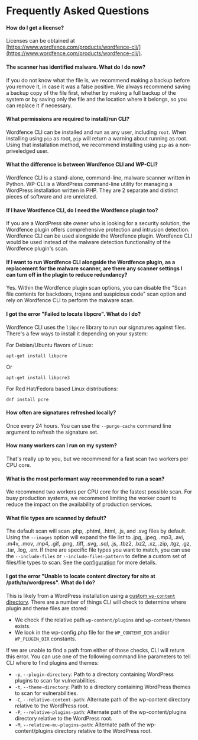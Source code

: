 # Frequently Asked Questions

#### How do I get a license?

Licenses can be obtained at [https://www.wordfence.com/products/wordfence-cli/](https://www.wordfence.com/products/wordfence-cli/).

#### The scanner has identified malware.  What do I do now?

If you do not know what the file is, we recommend making a backup before you remove it, in case it was a false positive. We always recommend saving a backup copy of the file first, whether by making a full backup of the system or by saving only the file and the location where it belongs, so you can replace it if necessary.

#### What permissions are required to install/run CLI?

Wordfence CLI can be installed and run as any user, including `root`. When installing using `pip` as root, `pip` will return a warning about running as root. Using that installation method, we recommend installing using `pip` as a non-priveledged user. 

#### What the difference is between Wordfence CLI and WP-CLI?

Wordfence CLI is a stand-alone, command-line, malware scanner written in Python. WP-CLI is a WordPress command-line utility for managing a WordPress installation written in PHP. They are 2 separate and distinct pieces of software and are unrelated.

#### If I have Wordfence CLI, do I need the Wordfence plugin too?

If you are a WordPress site owner who is looking for a security solution, the Wordfence plugin offers comprehensive protection and intrusion detection. Wordfence CLI can be used alongside the Wordfence plugin. Wordfence CLI would be used instead of the malware detection functionality of the Wordfence plugin's scan. 

#### If I want to run Wordfence CLI alongside the Wordfence plugin, as a replacement for the malware scanner, are there any scanner settings I can turn off in the plugin to reduce redundancy?

Yes. Within the Wordfence plugin scan options, you can disable the "Scan file contents for backdoors, trojans and suspicious code" scan option and rely on Wordfence CLI to perform the malware scan.

#### I got the error "Failed to locate libpcre". What do I do?

Wordfence CLI uses the `libpcre` library to run our signatures against files. There's a few ways to install it depending on your system:

For Debian/Ubuntu flavors of Linux:

	apt-get install libpcre

Or 

	apt-get install libpcre3

For Red Hat/Fedora based Linux distributions:

	dnf install pcre

#### How often are signatures refreshed locally?

Once every 24 hours. You can use the `--purge-cache` command line argument to refresh the signature set.

#### How many workers can I run on my system?

That's really up to you, but we recommend for a fast scan two workers per CPU core.

#### What is the most performant way recommended to run a scan?

We recommend two workers per CPU core for the fastest possible scan. For busy production systems, we recommend limiting the worker count to reduce the impact on the availability of production services.

#### What file types are scanned by default?

The default scan will scan .php, .phtml, .html, .js, and .svg files by default. Using the `--images` option will expand the file list to .jpg, .jpeg, .mp3, .avi, .m4v, .mov, .mp4, .gif, .png, .tiff, .svg, .sql, .js, .tbz2, .bz2, .xz, .zip, .tgz, .gz, .tar, .log, .err. If there are specific file types you want to match, you can use the `--include-files` or `--include-files-pattern` to define a custom set of files/file types to scan. See the [configuration](Configuration.md#command-line-arguments) for more details.

#### I got the error "Unable to locate content directory for site at /path/to/wordpress". What do I do?

This is likely from a WordPress installation using a [custom `wp-content` directory](https://developer.wordpress.org/plugins/plugin-basics/determining-plugin-and-content-directories/#constants "Determining Plugin and Content Directories"). There are a number of things CLI will check to determine where plugin and theme files are stored:

- We check if the relative path `wp-content/plugins` and `wp-content/themes` exists.
- We look in the wp-config.php file for the `WP_CONTENT_DIR` and/or `WP_PLUGIN_DIR` constants.

If we are unable to find a path from either of those checks, CLI will return this error. You can use one of the following command line parameters to tell CLI where to find plugins and themes:

- `-p`, `--plugin-directory`: Path to a directory containing WordPress plugins to scan for vulnerabilities.
- `-t`, `--theme-directory`: Path to a directory containing WordPress themes to scan for vulnerabilities.
- `-C`, `--relative-content-path`: Alternate path of the wp-content directory relative to the WordPress root.
- `-P`, `--relative-plugins-path`: Alternate path of the wp-content/plugins directory relative to the WordPress root.
- `-M`, `--relative-mu-plugins-path`: Alternate path of the wp-content/plugins directory relative to the WordPress root.
